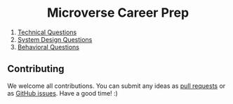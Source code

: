 <h1 align="center">Microverse Career Prep</h1>

1. [Technical Questions](https://github.com/LIYINGZHEN/tech-interview-handbook/tree/master/Technical%20Questions)
2. [System Design Questions](https://github.com/LIYINGZHEN/tech-interview-handbook/tree/master/System%20Design%20questions)
3. [Behavioral Questions](https://github.com/LIYINGZHEN/tech-interview-handbook/tree/master/Behavioral%20Questions)

## Contributing

We welcome all contributions. You can submit any ideas as [pull requests](https://github.com/LIYINGZHEN/microverse-career-prep/pulls) or as [GitHub issues](https://github.com/LIYINGZHEN/microverse-career-prep/issues). Have a good time! :)

